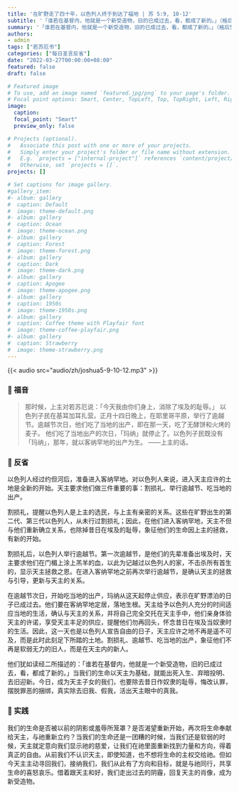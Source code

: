 ```yaml
---
title: '在旷野走了四十年，以色列人终于到达了福地 | 苏 5:9, 10-12'
subtitle: '「谁若在基督内，他就是一个新受造物，旧的已成过去，看，都成了新的。」（格后5:17）'
summary: '「谁若在基督内，他就是一个新受造物，旧的已成过去，看，都成了新的。」（格后5:17）'
authors:
- admin
tags: ["若苏厄书"]
categories: ["每日圣言反省"]
date: "2022-03-27T00:00:00+08:00"
featured: false
draft: false

# Featured image
# To use, add an image named `featured.jpg/png` to your page's folder.
# Focal point options: Smart, Center, TopLeft, Top, TopRight, Left, Right, BottomLeft, Bottom, BottomRight
image:
  caption:
  focal_point: "Smart"
  preview_only: false

# Projects (optional).
#   Associate this post with one or more of your projects.
#   Simply enter your project's folder or file name without extension.
#   E.g. `projects = ["internal-project"]` references `content/project/deep-learning/index.md`.
#   Otherwise, set `projects = []`.
projects: []

# Set captions for image gallery.
#gallery_item:
#- album: gallery
#  caption: Default
#  image: theme-default.png
#- album: gallery
#  caption: Ocean
#  image: theme-ocean.png
#- album: gallery
#  caption: Forest
#  image: theme-forest.png
#- album: gallery
#  caption: Dark
#  image: theme-dark.png
#- album: gallery
#  caption: Apogee
#  image: theme-apogee.png
#- album: gallery
#  caption: 1950s
#  image: theme-1950s.png
#- album: gallery
#  caption: Coffee theme with Playfair font
#  image: theme-coffee-playfair.png
#- album: gallery
#  caption: Strawberry
#  image: theme-strawberry.png
---
```


{{< audio src="audio/zh/joshua5-9-10-12.mp3" >}}

### :love_letter: 福音
> 那时候，上主对若苏厄说：「今天我由你们身上，消除了埃及的耻辱。」
以色列子民在基耳加耳扎营。正月十四日晚上，在耶里哥平原，举行了逾越节。逾越节次日，他们吃了当地的出产，即在那一天，吃了无酵饼和火烤的麦子。
他们吃了当地出产的次日，「玛纳」就停止了。以色列子民既没有「玛纳」，那年，就以客纳罕地的出产为生。 ——上主的话。

### :speech_balloon: 反省
以色列人经过约但河后，准备进入客纳罕地。对以色列人来说，进入天主应许的土地是全新的开始。天主要求他们做三件重要的事：割损礼、举行逾越节、吃当地的出产。

割损礼，提醒以色列人是上主的选民，与上主有亲密的关系。这些在旷野出生的第二代、第三代以色列人，从未行过割损礼；因此，在他们进入客纳罕地，天主不但与他们重新确立关系，也除掉昔日在埃及的耻辱，象征他们的生命因上主的拯救，有新的开始。

割损礼后，以色列人举行逾越节。第一次逾越节，是他们的先辈准备出埃及时，天主要求他们在门楣上涂上羔羊的血，以此为记越过以色列人的家，不击杀所有首生的，显示天主拯救之恩。在进入客纳罕地之前再次举行逾越节，是确认天主的拯救与引导，更新与天主的关系。

在逾越节次日，开始吃当地的出产，玛纳从这天起停止供应，表示在旷野漂泊的日子已成过去。他们要在客纳罕地定居，落地生根。天主给予以色列人充分的时间适应当地的生活，确认与天主的关系，并将自己完全交托在天主手中，他们亲身体验天主的许诺，享受天主丰足的供应，提醒他们勿再回头，怀念昔日在埃及当奴隶时的生活。因此，这一天也是以色列人宣告自由的日子，天主应许之地不再是遥不可及，而是此时此刻足下所踏的土地。割损礼、逾越节、吃当地的出产，象征他们不再是软弱无力的旧人，而是在天主内的新人。

他们犹如读经二所描述的：「谁若在基督内，他就是一个新受造物，旧的已成过去，看，都成了新的。」当我们的生命以天主为基础，就能出死入生、弃暗投明、去旧迎新。今日，成为天主子女的我们，也要除去昔日作奴隶的耻辱，悔改认罪，摆脱罪恶的捆绑，真实除去旧我、假我，活出天主眼中的真我。

### :runner: 实践
我们的生命是否被以前的阴影或羞辱所笼罩？是否渴望重新开始，再次将生命奉献给天主，与祂重新立约？当我们的生命还是一团糟的时候，当我们还是软弱的时候，天主就定意向我们显示祂的慈爱，让我们在祂里面重新找到力量和方向，得着真正的自由。从前我们不认识天主，即使知道，也不想将生命的主权交给祂。但如今天主主动寻回我们，接纳我们，我们从此有了方向和目标，就是与祂同行，共享生命的喜怒哀乐。借着跟天主和好，我们走出过去的阴霾，回复天主的肖像，成为新受造物。
